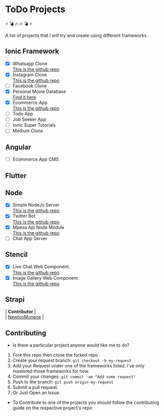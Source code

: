 # ToDo Projects

:zap: :bomb: :fire: :fire: :bomb: :zap:

A list of projects that I will try and create using different frameworks.

## Ionic Framework

-   [x] Whatsapp Clone <br/>
        [This is the github repo](https://github.com/newtonmunene99/ionic3-whatsappclone)
-   [x] Instagram Clone <br/>
        [This is the github repo](https://github.com/newtonmunene99/ionic3_instagramclone)
-   [ ] Facebook Clone
-   [x] Personal Movie Database <br/>
        [Find it here](https://www.codester.com/items/7408/personal-movie-and-tv-database-ionic?ref=newtonmunenecodes)
-   [x] Ecommerce App <br/>
        [This is the github repo](https://github.com/newtonmunene99/ionic3-uzastuff-client)
-   [ ] Todo App
-   [ ] Job Seeker App
-   [ ] Ionic Super Tutorials
-   [ ] Medium Clone

## Angular

-   [ ] Ecommerce App CMS

## Flutter

## Node

-   [x] Simple NodeJs Server <br/>
        [This is the github repo](https://github.com/newtonmunene99/NodeJs_Server)
-   [x] Twitter Bot <br/>
        [This is the github repo](https://github.com/newtonmunene99/NodeTwitterBot)
-   [x] Mpesa Api Node Module <br/>
        [This is the github repo](https://github.com/newtonmunene99/mpesa-api)
-   [ ] Chat App Server

## Stencil

-   [x] Live Chat Web Component. <br/>
        [This is the github repo](https://github.com/newtonmunene99/live-help)
-   [x] Image Gallery Web Component. <br/>
        [This is the github repo](https://github.com/newtonmunene99/img-gallery)

## Strapi

| **Contributor** |
<br/>
| [NewtonMunene](https://github.com/newtonmunene99) |

## Contributing

-   Is there a particular project anyone would like me to do?

1.  Fork this repo then clone the forked repo
2.  Create your request branch: `git checkout -b my-request`
3.  Add your Request under one of the frameworks listed. I've only mastered those frameworks for now.
4.  Commit your changes: `git commit -am "Add some request"`
5.  Push to the branch: `git push origin my-request`
6.  Submit a pull request.
7.  Or Just Open an Issue

-   To Contribute to one of the projects you should follow the contributing guide on the respective project's repo
